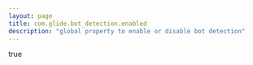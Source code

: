 ```yaml
---
layout: page
title: com.glide.bot_detection.enabled
description: "global property to enable or disable bot detection"
---
```

true